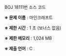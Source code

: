 BOJ 18111번 소스 코드

<b>※ 문제 이름</b> : 마인크래프트

<b>※ 제한 시간</b> : 1 초 (보너스 없음)

<b>※ 제한 메모리</b> : 1,024 MB

<b>※ 제출 언어</b> : C
